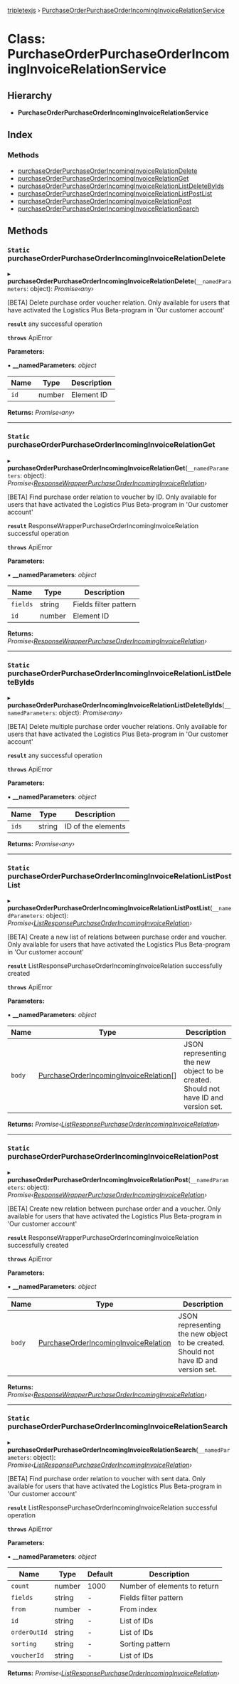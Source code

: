 [tripletexjs](../README.md) › [PurchaseOrderPurchaseOrderIncomingInvoiceRelationService](purchaseorderpurchaseorderincominginvoicerelationservice.md)

# Class: PurchaseOrderPurchaseOrderIncomingInvoiceRelationService

## Hierarchy

* **PurchaseOrderPurchaseOrderIncomingInvoiceRelationService**

## Index

### Methods

* [purchaseOrderPurchaseOrderIncomingInvoiceRelationDelete](purchaseorderpurchaseorderincominginvoicerelationservice.md#static-purchaseorderpurchaseorderincominginvoicerelationdelete)
* [purchaseOrderPurchaseOrderIncomingInvoiceRelationGet](purchaseorderpurchaseorderincominginvoicerelationservice.md#static-purchaseorderpurchaseorderincominginvoicerelationget)
* [purchaseOrderPurchaseOrderIncomingInvoiceRelationListDeleteByIds](purchaseorderpurchaseorderincominginvoicerelationservice.md#static-purchaseorderpurchaseorderincominginvoicerelationlistdeletebyids)
* [purchaseOrderPurchaseOrderIncomingInvoiceRelationListPostList](purchaseorderpurchaseorderincominginvoicerelationservice.md#static-purchaseorderpurchaseorderincominginvoicerelationlistpostlist)
* [purchaseOrderPurchaseOrderIncomingInvoiceRelationPost](purchaseorderpurchaseorderincominginvoicerelationservice.md#static-purchaseorderpurchaseorderincominginvoicerelationpost)
* [purchaseOrderPurchaseOrderIncomingInvoiceRelationSearch](purchaseorderpurchaseorderincominginvoicerelationservice.md#static-purchaseorderpurchaseorderincominginvoicerelationsearch)

## Methods

### `Static` purchaseOrderPurchaseOrderIncomingInvoiceRelationDelete

▸ **purchaseOrderPurchaseOrderIncomingInvoiceRelationDelete**(`__namedParameters`: object): *Promise‹any›*

[BETA] Delete purchase order voucher relation. Only available for users that have activated the Logistics Plus Beta-program in 'Our customer account'

**`result`** any successful operation

**`throws`** ApiError

**Parameters:**

▪ **__namedParameters**: *object*

Name | Type | Description |
------ | ------ | ------ |
`id` | number | Element ID |

**Returns:** *Promise‹any›*

___

### `Static` purchaseOrderPurchaseOrderIncomingInvoiceRelationGet

▸ **purchaseOrderPurchaseOrderIncomingInvoiceRelationGet**(`__namedParameters`: object): *Promise‹[ResponseWrapperPurchaseOrderIncomingInvoiceRelation](../interfaces/responsewrapperpurchaseorderincominginvoicerelation.md)›*

[BETA] Find purchase order relation to voucher by ID. Only available for users that have activated the Logistics Plus Beta-program in 'Our customer account'

**`result`** ResponseWrapperPurchaseOrderIncomingInvoiceRelation successful operation

**`throws`** ApiError

**Parameters:**

▪ **__namedParameters**: *object*

Name | Type | Description |
------ | ------ | ------ |
`fields` | string | Fields filter pattern |
`id` | number | Element ID |

**Returns:** *Promise‹[ResponseWrapperPurchaseOrderIncomingInvoiceRelation](../interfaces/responsewrapperpurchaseorderincominginvoicerelation.md)›*

___

### `Static` purchaseOrderPurchaseOrderIncomingInvoiceRelationListDeleteByIds

▸ **purchaseOrderPurchaseOrderIncomingInvoiceRelationListDeleteByIds**(`__namedParameters`: object): *Promise‹any›*

[BETA] Delete multiple purchase order voucher relations. Only available for users that have activated the Logistics Plus Beta-program in 'Our customer account'

**`result`** any successful operation

**`throws`** ApiError

**Parameters:**

▪ **__namedParameters**: *object*

Name | Type | Description |
------ | ------ | ------ |
`ids` | string | ID of the elements |

**Returns:** *Promise‹any›*

___

### `Static` purchaseOrderPurchaseOrderIncomingInvoiceRelationListPostList

▸ **purchaseOrderPurchaseOrderIncomingInvoiceRelationListPostList**(`__namedParameters`: object): *Promise‹[ListResponsePurchaseOrderIncomingInvoiceRelation](../interfaces/listresponsepurchaseorderincominginvoicerelation.md)›*

[BETA] Create a new list of relations between purchase order and voucher. Only available for users that have activated the Logistics Plus Beta-program in 'Our customer account'

**`result`** ListResponsePurchaseOrderIncomingInvoiceRelation successfully created

**`throws`** ApiError

**Parameters:**

▪ **__namedParameters**: *object*

Name | Type | Description |
------ | ------ | ------ |
`body` | [PurchaseOrderIncomingInvoiceRelation](../interfaces/purchaseorderincominginvoicerelation.md)[] | JSON representing the new object to be created. Should not have ID and version set. |

**Returns:** *Promise‹[ListResponsePurchaseOrderIncomingInvoiceRelation](../interfaces/listresponsepurchaseorderincominginvoicerelation.md)›*

___

### `Static` purchaseOrderPurchaseOrderIncomingInvoiceRelationPost

▸ **purchaseOrderPurchaseOrderIncomingInvoiceRelationPost**(`__namedParameters`: object): *Promise‹[ResponseWrapperPurchaseOrderIncomingInvoiceRelation](../interfaces/responsewrapperpurchaseorderincominginvoicerelation.md)›*

[BETA] Create new relation between purchase order and a voucher. Only available for users that have activated the Logistics Plus Beta-program in 'Our customer account'

**`result`** ResponseWrapperPurchaseOrderIncomingInvoiceRelation successfully created

**`throws`** ApiError

**Parameters:**

▪ **__namedParameters**: *object*

Name | Type | Description |
------ | ------ | ------ |
`body` | [PurchaseOrderIncomingInvoiceRelation](../interfaces/purchaseorderincominginvoicerelation.md) | JSON representing the new object to be created. Should not have ID and version set. |

**Returns:** *Promise‹[ResponseWrapperPurchaseOrderIncomingInvoiceRelation](../interfaces/responsewrapperpurchaseorderincominginvoicerelation.md)›*

___

### `Static` purchaseOrderPurchaseOrderIncomingInvoiceRelationSearch

▸ **purchaseOrderPurchaseOrderIncomingInvoiceRelationSearch**(`__namedParameters`: object): *Promise‹[ListResponsePurchaseOrderIncomingInvoiceRelation](../interfaces/listresponsepurchaseorderincominginvoicerelation.md)›*

[BETA] Find purchase order relation to voucher with sent data. Only available for users that have activated the Logistics Plus Beta-program in 'Our customer account'

**`result`** ListResponsePurchaseOrderIncomingInvoiceRelation successful operation

**`throws`** ApiError

**Parameters:**

▪ **__namedParameters**: *object*

Name | Type | Default | Description |
------ | ------ | ------ | ------ |
`count` | number | 1000 | Number of elements to return |
`fields` | string | - | Fields filter pattern |
`from` | number | - | From index |
`id` | string | - | List of IDs |
`orderOutId` | string | - | List of IDs |
`sorting` | string | - | Sorting pattern |
`voucherId` | string | - | List of IDs |

**Returns:** *Promise‹[ListResponsePurchaseOrderIncomingInvoiceRelation](../interfaces/listresponsepurchaseorderincominginvoicerelation.md)›*
